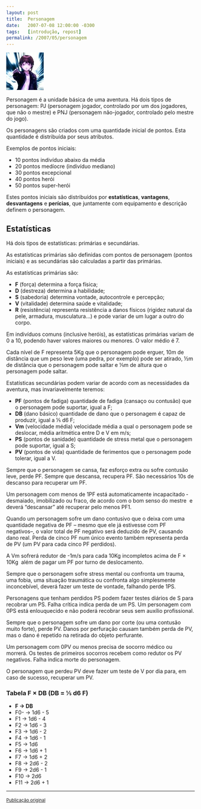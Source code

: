 ```yaml
---
layout: post
title:  Personagem
date:   2007-07-08 12:00:00 -0300
tags:   [introdução, repost]
permalink: /2007/05/personagem
---
```


<div class="float-right">
  <img src="/assets/images/lain.jpg" alt="Lain" />
</div>

Personagem é a unidade básica de uma aventura. Há dois tipos de personagem:
PJ (personagem jogador, controlado por um dos jogadores, que não o mestre) e PNJ
(personagem não-jogador, controlado pelo mestre do jogo).

Os personagens são criados com uma quantidade inicial de pontos. Esta quantidade
é distribuída por seus atributos.

Exemplos de pontos iniciais:

- 10 pontos indivíduo abaixo da média
- 20 pontos medíocre (indivíduo mediano)
- 30 pontos excepcional
- 40 pontos herói
- 50 pontos super-herói

Estes pontos iniciais são distribuídos por **estatísticas**, **vantagens**,
**desvantagens** e **perícias**, que juntamente com equipamento e descrição
definem o personagem.

## Estatísticas

Há dois tipos de estatísticas: primárias e secundárias.

As estatísticas primárias são definidas com pontos de personagem (pontos
iniciais) e as secundárias são calculadas a partir das primárias.

As estatísticas primárias são:

- **F** (força) determina a força física;
- **D** (destreza) determina a habilidade;
- **S** (sabedoria) determina vontade, autocontrole e percepção;
- **V** (vitalidade) determina saúde e vitalidade;
- **R** (resistência) representa resistência a danos físicos (rigidez natural da
  pele, armadura, musculatura…) e pode variar de um lugar a outro do corpo.


Em indivíduos comuns (inclusive heróis), as estatísticas primárias variam de 0 a
10, podendo haver valores maiores ou menores. O valor médio é 7.

Cada nível de F representa 5Kg que o personagem pode erguer, 10m de distância
que um peso leve (uma pedra, por exemplo) pode ser atirado, ½m de distância que
o personagem pode saltar e ⅕m de altura que o personagem pode saltar.

Estatísticas secundárias podem variar de acordo com as necessidades da aventura,
mas invariavelmente teremos:

- **PF** (pontos de fadiga) quantidade de fadiga (cansaço ou contusão) que o
  personagem pode suportar, igual a F;
- **DB** (dano básico) quantidade de dano que o personagem é capaz de produzir,
  igual a ⅕ d6 F;
- **Vm** (velocidade média) velocidade média a qual o personagem pode se
  deslocar, média aritmética entre D e V em m/s;
- **PS** (pontos de sanidade) quantidade de stress metal que o personagem pode
  suportar, igual a S;
- **PV** (pontos de vida) quantidade de ferimentos que o personagem pode
  tolerar, igual a V.

Sempre que o personagem se cansa, faz esforço extra ou sofre contusão leve,
perde PF. Sempre que descansa, recupera PF. São necessários 10s de descanso para
recuperar um PF.

Um personagem com menos de 1PF está automaticamente incapacitado ­ desmaiado,
imobilizado ou fraco, de acordo com o bom senso do mestre ­ e deverá “descansar”
até recuperar pelo menos PF1.

Quando um personagem sofre um dano contusivo que o deixa com uma quantidade
negativa de PF – mesmo que ele já estivesse com PF negativos–, o valor total de
PF negativo será deduzido de PV, causando dano real. Perda de cinco PF num único
evento também representa perda de PV (um PV para cada cinco PF perdidos).

A Vm sofrerá redutor de -1m/s para cada 10Kg incompletos acima de F × 10Kg ­ além
de pagar um PF por turno de deslocamento.

Sempre que o personagem sofre stress mental ou confronta um trauma, uma fobia,
uma situação traumática ou confronta algo simplesmente inconcebível, deverá
fazer um teste de vontade, falhando perde 1PS.

Personagens que tenham perdidos PS podem fazer testes diários de S para recobrar
um PS. Falha crítica indica perda de um PS. Um personagem com 0PS está
enlouquecido e não poderá recobrar seus sem auxílio profissional.

Sempre que o personagem sofre um dano por corte (ou uma contusão muito forte),
perde PV. Danos por perfuração causam também perda de PV, mas o dano é repetido
na retirada do objeto perfurante.

Um personagem com 0PV ou menos precisa de socorro médico ou morrerá. Os testes
de primeiros socorros recebem como redutor os PV negativos. Falha indica morte
do personagem.

O personagem que perdeu PV deve fazer um teste de V por dia para, em caso de
sucesso, recuperar um PV.

### Tabela F × DB (DB = ⅕ d6 F)

- **F → DB**
- F0- → 1d6 - 5
- F1 → 1d6 - 4
- F2 → 1d6 - 3
- F3 → 1d6 - 2
- F4 → 1d6 - 1
- F5 → 1d6
- F6 → 1d6 + 1
- F7 → 1d6 + 2
- F8 → 2d6 - 2
- F9 → 2d6 - 1
- F10 → 2d6
- F11 → 2d6 + 1

--------------------------------------------------------------------------------

<div class="text-right">
  <small>
    <a href="http://khondaj.blogspot.com/2007/07/personagem.html">
      Publicação original
    </a>
  </small>
</div>
